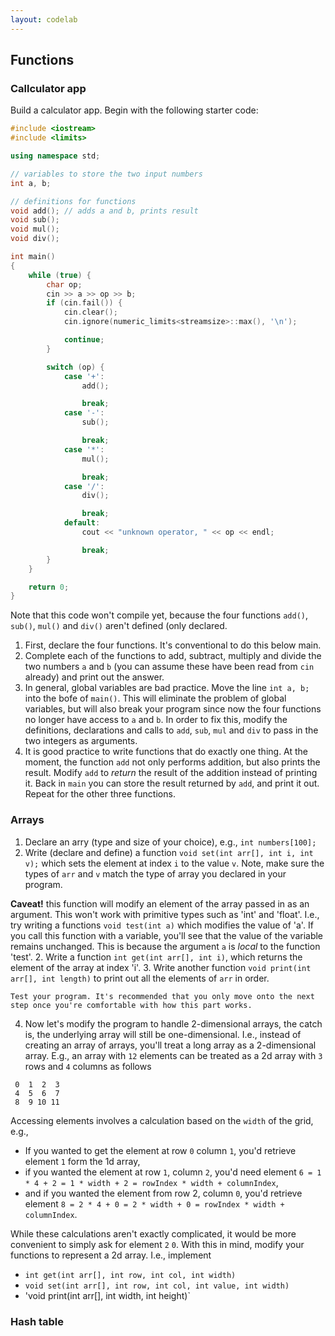```yaml
---
layout: codelab
---
```


## Functions

### Callculator app

Build a calculator app. Begin with the following starter code:
```c++
#include <iostream>
#include <limits>

using namespace std;

// variables to store the two input numbers
int a, b;

// definitions for functions
void add(); // adds a and b, prints result
void sub();
void mul();
void div();

int main()
{
    while (true) {
        char op;
        cin >> a >> op >> b;
        if (cin.fail()) {
            cin.clear();
            cin.ignore(numeric_limits<streamsize>::max(), '\n');

            continue;
        }

        switch (op) {
            case '+':
                add();

                break;
            case '-':
                sub();

                break;
            case '*':
                mul();

                break;
            case '/':
                div();

                break;
            default:
                cout << "unknown operator, " << op << endl;

                break;
        }
    }

    return 0;
}
```

Note that this code won't compile yet, because the four functions `add()`, `sub()`, `mul()` and `div()` aren't defined (only declared.

1. First, declare the four functions. It's conventional to do this below main.
1. Complete each of the functions to add, subtract, multiply and divide the two numbers `a` and `b` (you can assume these have been read from `cin` already) and print out the answer.
1. In general, global variables are bad practice. Move the line `int a, b;` into the bofe of `main()`. This will eliminate the problem of global variables, but will also break your program since now the four functions no longer have access to `a` and `b`. In order to fix this, modify the definitions, declarations and calls to `add`, `sub`, `mul` and `div` to pass in the two integers as arguments.
1. It is good practice to write functions that do exactly one thing. At the moment, the function `add` not only performs addition, but also prints the result. Modify `add` to *return* the result of the addition instead of printing it. Back in `main` you can store the result returned by `add`, and print it out. Repeat for the other three functions.

### Arrays

1. Declare an arry (type and size of your choice), e.g., `int numbers[100];`
1. Write (declare and define) a function `void set(int arr[], int i, int v);` which sets the element at index `i` to the value `v`. Note, make sure the types of `arr` and `v` match the type of array you declared in your program.

  **Caveat!** this function will modify an element of the array passed in as an argument. This won't work with primitive types such as 'int' and 'float'. I.e., try writing a functions `void test(int a)` which modifies the value of 'a'. If you call this function with a variable, you'll see that the value of the variable remains unchanged. This is because the argument `a` is *local* to the function 'test'.
2. Write a function `int get(int arr[], int i)`, which returns the element of the array at index 'i'.
3. Write another function `void print(int arr[], int length)` to print out all the elements of `arr` in order.

    Test your program. It's recommended that you only move onto the next step once you're comfortable with how this part works.
4. Now let's modify the program to handle 2-dimensional arrays, the catch is, the underlying array will still be one-dimensional. I.e., instead of creating an array of arrays, you'll treat a long array as a 2-dimensional array. E.g., an array with `12` elements can be treated as a 2d array with `3` rows and `4` columns as follows
```
 0  1  2  3
 4  5  6  7
 8  9 10 11
```

Accessing elements involves a calculation based on the `width` of the grid, e.g.,
- If you wanted to get the element at row `0` column `1`, you'd retrieve element `1` form the 1d array,
- if you wanted the element at row `1`, column `2`, you'd need element `6 = 1 * 4 + 2 = 1 * width + 2 = rowIndex * width + columnIndex`,
- and if you wanted the element from row 2, column `0`, you'd retrieve element `8 = 2 * 4 + 0 = 2 * width + 0 = rowIndex * width + columnIndex`.

While these calculations aren't exactly complicated, it would be more convenient to simply ask for element `2` `0`. With this in mind, modify your functions to represent a 2d array. I.e., implement

- `int get(int arr[], int row, int col, int width)`
- `void set(int arr[], int row, int col, int value, int width)`
- 'void print(int arr[], int width, int height)`

### Hash table


